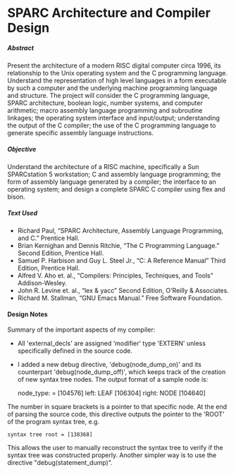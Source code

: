 # SPARC Architecture and Compiler Design

##### Abstract
Present the architecture of a modern RISC digital computer circa 1996, its relationship to the Unix operating system and the C programming language. Understand the representation of high level languages in a form executable by such a computer and the underlying machine programming language and structure. The project will consider the C programming language, SPARC architecture, boolean logic, number systems, and computer arithmetic; macro assembly language programming and subroutine linkages; the operating system interface and input/output; understanding the output of the C compiler; the use of the C programming language to generate specific assembly language instructions.

##### Objective
Understand the architecture of a RISC machine, specifically a Sun SPARCstation 5 workstation; C and assembly language programming; the form of assembly language generated by a compiler; the interface to an operating system; and design a complete SPARC C compiler using flex and bison.

##### Text Used
* Richard Paul, “SPARC Architecture, Assembly Language Programming, and C.” Prentice Hall.
* Brian Kernighan and Dennis Ritchie, “The C Programming Language.” Second Edition, Prentice Hall.
* Samuel P. Harbison and Guy L. Steel Jr., “C: A Reference Manual” Third Edition, Prentice Hall.
* Alfred V. Aho et. al., “Compilers: Principles, Techniques, and Tools” Addison-Wesley.
* John R. Levine et. al., “lex & yacc” Second Edition, O'Reilly & Associates.
* Richard M. Stallman, “GNU Emacs Manual.” Free Software Foundation.

#### Design Notes
Summary of the important aspects of my compiler:

* All 'external_decls' are assigned 'modifier' type 'EXTERN' unless specifically defined in the source code.
* I added a new debug directive, 'debug(node_dump_on)' and its counterpart 'debug(node_dump_off)', which keeps track of the creation of new syntax tree nodes. The output format of a sample node is:

    node_type: = [104576]
         left:   LEAF [106304]
        right:   NODE [104640]

The number in square brackets is a pointer to that specific node. At the end of parsing the source code, this directive outputs the pointer to the 'ROOT' of the program syntax tree, e.g.

    syntax tree root = [138368]

This allows the user to manually reconstruct the syntax tree to verify if the syntax tree was constructed properly. Another simpler way is to use the directive "debug(statement_dump)".

